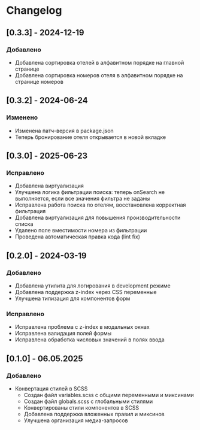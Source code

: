 # Changelog

## [0.3.3] - 2024-12-19

### Добавлено

- Добавлена сортировка отелей в алфавитном порядке на главной странице
- Добавлена сортировка номеров отеля в алфавитном порядке на странице номеров

## [0.3.2] - 2024-06-24

### Изменено

- Изменена патч-версия в package.json
- Теперь бронирование отеля открывается в новой вкладке

## [0.3.0] - 2025-06-23

### Исправлено

- Добавлена виртуализация
- Улучшена логика фильтрации поиска: теперь onSearch не выполняется, если все значения фильтра не заданы
- Исправлена работа поиска по отелям, восстановлена корректная фильтрация
- Добавлена виртуализация для повышения производительности списка
- Удалено поле вместимости номера из фильтрации
- Проведена автоматическая правка кода (lint fix)

## [0.2.0] - 2024-03-19

### Добавлено

- Добавлена утилита для логирования в development режиме
- Добавлена поддержка z-index через CSS переменные
- Улучшена типизация для компонентов форм

### Исправлено

- Исправлена проблема с z-index в модальных окнах
- Исправлена валидация полей формы
- Исправлена обработка числовых значений в полях ввода

## [0.1.0] - 06.05.2025

### Добавлено

- Конвертация стилей в SCSS
  - Создан файл variables.scss с общими переменными и миксинами
  - Создан файл globals.scss с глобальными стилями
  - Конвертированы стили компонентов в SCSS
  - Добавлена поддержка вложенных правил и миксинов
  - Улучшена организация медиа-запросов
